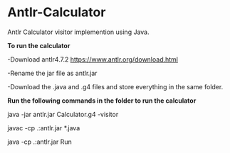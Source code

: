 # Antlr-Calculator

Antlr Calculator visitor implemention using Java.

**To run the calculator**

-Download antlr4.7.2 https://www.antlr.org/download.html

-Rename the jar file as antlr.jar

-Download the .java and .g4 files and store everything in the same folder.

**Run the following commands in the folder to run the calculator**

java -jar antlr.jar Calculator.g4 -visitor

javac -cp .:antlr.jar *.java

java -cp .:antlr.jar Run
